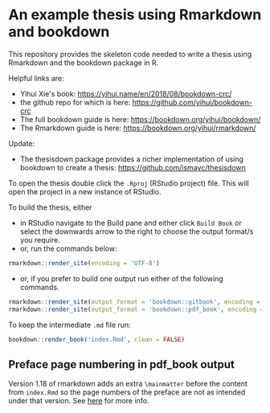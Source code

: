# An example thesis using Rmarkdown and bookdown

This repository provides the skeleton code needed to write a thesis using Rmarkdown and the bookdown package in R.

Helpful links are:

* Yihui Xie's book: https://yihui.name/en/2018/08/bookdown-crc/
* the github repo for which is here: https://github.com/yihui/bookdown-crc 
* The full bookdown guide is here: https://bookdown.org/yihui/bookdown/
* The Rmarkdown guide is here: https://bookdown.org/yihui/rmarkdown/

Update:

* The thesisdown package provides a richer implementation of using bookdown to create a thesis: https://github.com/ismayc/thesisdown

To open the thesis double click the `.Rproj` (RStudio project) file. This will open the project in a new instance of RStudio.

To build the thesis, either

* in RStudio navigate to the Build pane and either click `Build Book` or select the downwards arrow to the right to choose the output format/s you require.
* or, run the commands below:
```r
rmarkdown::render_site(encoding = 'UTF-8')
```
* or, if you prefer to build one output run either of the following commands.
```r
rmarkdown::render_site(output_format = 'bookdown::gitbook', encoding = 'UTF-8')
rmarkdown::render_site(output_format = 'bookdown::pdf_book', encoding = 'UTF-8')
```

To keep the intermediate `.md` file run:
```r
bookdown::render_book('index.Rmd', clean = FALSE)
```

## Preface page numbering in pdf_book output

Version 1.18 of rmarkdown adds an extra `\mainmatter` before the content from `index.Rmd` so the page numbers of the preface are not as intended under that version. See [here](https://github.com/rstudio/rmarkdown/issues/1721) for more info.
